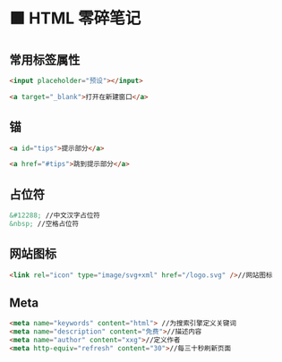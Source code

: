 # 🟧 HTML 零碎笔记

## 常用标签属性
```html
<input placeholder="预设"></input>

<a target="_blank">打开在新建窗口</a>
```

## 锚
```html
<a id="tips">提示部分</a>

<a href="#tips">跳到提示部分</a>
```


## 占位符
```html
&#12288; //中文汉字占位符
&nbsp; //空格占位符
```



## 网站图标
```html
<link rel="icon" type="image/svg+xml" href="/logo.svg" />//网站图标
```



## Meta
```html
<meta name="keywords" content="html"> //为搜索引擎定义关键词
<meta name="description" content="免费">//描述内容
<meta name="author" content="xxg">//定义作者
<meta http-equiv="refresh" content="30">//每三十秒刷新页面
```